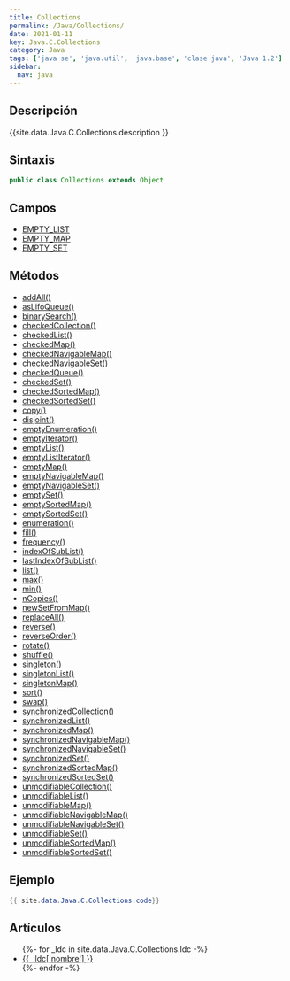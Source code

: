```yaml
---
title: Collections
permalink: /Java/Collections/
date: 2021-01-11
key: Java.C.Collections
category: Java
tags: ['java se', 'java.util', 'java.base', 'clase java', 'Java 1.2']
sidebar: 
  nav: java
---
```


## Descripción
{{site.data.Java.C.Collections.description }}

## Sintaxis
~~~java
public class Collections extends Object
~~~

## Campos
* [EMPTY_LIST](/Java/Collections/EMPTY_LIST/)
* [EMPTY_MAP](/Java/Collections/EMPTY_MAP/)
* [EMPTY_SET](/Java/Collections/EMPTY_SET/)

## Métodos
* [addAll()](/Java/Collections/addAll/)
* [asLifoQueue()](/Java/Collections/asLifoQueue/)
* [binarySearch()](/Java/Collections/binarySearch/)
* [checkedCollection()](/Java/Collections/checkedCollection/)
* [checkedList()](/Java/Collections/checkedList/)
* [checkedMap()](/Java/Collections/checkedMap/)
* [checkedNavigableMap()](/Java/Collections/checkedNavigableMap/)
* [checkedNavigableSet()](/Java/Collections/checkedNavigableSet/)
* [checkedQueue()](/Java/Collections/checkedQueue/)
* [checkedSet()](/Java/Collections/checkedSet/)
* [checkedSortedMap()](/Java/Collections/checkedSortedMap/)
* [checkedSortedSet()](/Java/Collections/checkedSortedSet/)
* [copy()](/Java/Collections/copy/)
* [disjoint()](/Java/Collections/disjoint/)
* [emptyEnumeration()](/Java/Collections/emptyEnumeration/)
* [emptyIterator()](/Java/Collections/emptyIterator/)
* [emptyList()](/Java/Collections/emptyList/)
* [emptyListIterator()](/Java/Collections/emptyListIterator/)
* [emptyMap()](/Java/Collections/emptyMap/)
* [emptyNavigableMap()](/Java/Collections/emptyNavigableMap/)
* [emptyNavigableSet()](/Java/Collections/emptyNavigableSet/)
* [emptySet()](/Java/Collections/emptySet/)
* [emptySortedMap()](/Java/Collections/emptySortedMap/)
* [emptySortedSet()](/Java/Collections/emptySortedSet/)
* [enumeration()](/Java/Collections/enumeration/)
* [fill()](/Java/Collections/fill/)
* [frequency()](/Java/Collections/frequency/)
* [indexOfSubList()](/Java/Collections/indexOfSubList/)
* [lastIndexOfSubList()](/Java/Collections/lastIndexOfSubList/)
* [list()](/Java/Collections/list/)
* [max()](/Java/Collections/max/)
* [min()](/Java/Collections/min/)
* [nCopies()](/Java/Collections/nCopies/)
* [newSetFromMap()](/Java/Collections/newSetFromMap/)
* [replaceAll()](/Java/Collections/replaceAll/)
* [reverse()](/Java/Collections/reverse/)
* [reverseOrder()](/Java/Collections/reverseOrder/)
* [rotate()](/Java/Collections/rotate/)
* [shuffle()](/Java/Collections/shuffle/)
* [singleton()](/Java/Collections/singleton/)
* [singletonList()](/Java/Collections/singletonList/)
* [singletonMap()](/Java/Collections/singletonMap/)
* [sort()](/Java/Collections/sort/)
* [swap()](/Java/Collections/swap/)
* [synchronizedCollection()](/Java/Collections/synchronizedCollection/)
* [synchronizedList()](/Java/Collections/synchronizedList/)
* [synchronizedMap()](/Java/Collections/synchronizedMap/)
* [synchronizedNavigableMap()](/Java/Collections/synchronizedNavigableMap/)
* [synchronizedNavigableSet()](/Java/Collections/synchronizedNavigableSet/)
* [synchronizedSet()](/Java/Collections/synchronizedSet/)
* [synchronizedSortedMap()](/Java/Collections/synchronizedSortedMap/)
* [synchronizedSortedSet()](/Java/Collections/synchronizedSortedSet/)
* [unmodifiableCollection()](/Java/Collections/unmodifiableCollection/)
* [unmodifiableList()](/Java/Collections/unmodifiableList/)
* [unmodifiableMap()](/Java/Collections/unmodifiableMap/)
* [unmodifiableNavigableMap()](/Java/Collections/unmodifiableNavigableMap/)
* [unmodifiableNavigableSet()](/Java/Collections/unmodifiableNavigableSet/)
* [unmodifiableSet()](/Java/Collections/unmodifiableSet/)
* [unmodifiableSortedMap()](/Java/Collections/unmodifiableSortedMap/)
* [unmodifiableSortedSet()](/Java/Collections/unmodifiableSortedSet/)

## Ejemplo
~~~java
{{ site.data.Java.C.Collections.code}}
~~~

## Artículos
<ul>
{%- for _ldc in site.data.Java.C.Collections.ldc -%}
   <li>
       <a href="{{_ldc['url'] }}">{{ _ldc['nombre'] }}</a>
   </li>
{%- endfor -%}
</ul>
